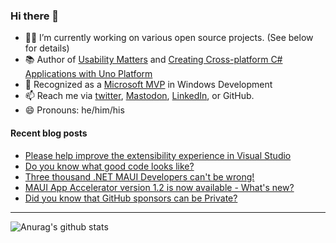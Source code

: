 ### Hi there 👋

- 👨‍💻 I’m currently working on various open source projects. (See below for details)
- 📚 Author of [Usability Matters](https://www.manning.com/books/usability-matters?a_aid=mrlacey) and [Creating Cross-platform C# Applications with Uno Platform](https://www.packtpub.com/product/creating-cross-platform-c-applications-with-uno-platform/9781801078498)
- 🏅 Recognized as a [Microsoft MVP](https://mvp.microsoft.com/en-us/PublicProfile/5001397?fullName=Matt%20Lacey) in Windows Development
- 📫 Reach me via [twitter](https://twitter.com/mrlacey), <a rel="me" href="https://fosstodon.org/@mrlacey">Mastodon</a>, [LinkedIn](https://www.linkedin.com/in/mrlacey), or GitHub.
- 😄 Pronouns: he/him/his

<!--
**mrlacey/mrlacey** is a ✨ _special_ ✨ repository because its `README.md` (this file) appears on your GitHub profile.

Here are some ideas to get you started:

- 🔭 I’m currently working on ...
- 🌱 I’m currently learning ...
- 👯 I’m looking to collaborate on ...
- 🤔 I’m looking for help with ...
- 💬 Ask me about ...
- 📫 How to reach me: ...
- 😄 Pronouns: ...
- ⚡ Fun fact: ...
-->

#### Recent blog posts
<!-- BLOG-POST-LIST:START -->
- [Please help improve the extensibility experience in Visual Studio](https://www.mrlacey.com/2023/03/please-help-improve-extensibility.html)
- [Do you know what good code looks like?](https://www.mrlacey.com/2023/03/do-you-know-what-good-code-looks-like.html)
- [Three thousand .NET MAUI Developers can&#39;t be wrong!](https://www.mrlacey.com/2023/03/three-thousand-net-maui-developers-cant.html)
- [MAUI App Accelerator version 1.2 is now available - What&#39;s new?](https://www.mrlacey.com/2023/01/maui-app-accelerator-version-12-is-now.html)
- [Did you know that GitHub sponsors can be Private?](https://www.mrlacey.com/2023/01/did-you-know-that-github-sponsors-can.html)
<!-- BLOG-POST-LIST:END -->

---

![Anurag's github stats](https://github-readme-stats.vercel.app/api?username=mrlacey&count_private=true&show_icons=true)
